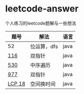 # leetcode-answer
 个人练习的leetcode题解与一些想法

| 题号                                                         | 解法        | 语言 |
| ------------------------------------------------------------ | ----------- | ---- |
| 52                                                           | 位运算，dfs | java |
| [116](https://github.com/shanjianyinxian/leetcode-answer/blob/main/java%E8%A7%A3%E6%B3%95/116.%20%E5%A1%AB%E5%85%85%E6%AF%8F%E4%B8%AA%E8%8A%82%E7%82%B9%E7%9A%84%E4%B8%8B%E4%B8%80%E4%B8%AA%E5%8F%B3%E4%BE%A7%E8%8A%82%E7%82%B9%E6%8C%87%E9%92%88.md) | 双指针      | java |
| [530](https://github.com/shanjianyinxian/leetcode-answer/blob/main/java%E8%A7%A3%E6%B3%95/530.%20%E4%BA%8C%E5%8F%89%E6%90%9C%E7%B4%A2%E6%A0%91%E7%9A%84%E6%9C%80%E5%B0%8F%E7%BB%9D%E5%AF%B9%E5%B7%AE.md) | 中序遍历    | java |
| [977](https://github.com/shanjianyinxian/leetcode-answer/blob/main/java%E8%A7%A3%E6%B3%95/977.%20%E6%9C%89%E5%BA%8F%E6%95%B0%E7%BB%84%E7%9A%84%E5%B9%B3%E6%96%B9.md) | 双指针      | java |
| [LCP 18](https://github.com/shanjianyinxian/leetcode-answer/blob/main/java%E8%A7%A3%E6%B3%95/LCP%2018.%20%E6%97%A9%E9%A4%90%E7%BB%84%E5%90%88.md) | 空间换时间  | java |

